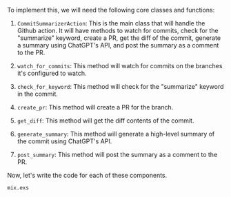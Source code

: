 To implement this, we will need the following core classes and functions:

1. `CommitSummarizerAction`: This is the main class that will handle the Github action. It will have methods to watch for commits, check for the "summarize" keyword, create a PR, get the diff of the commit, generate a summary using ChatGPT's API, and post the summary as a comment to the PR.

2. `watch_for_commits`: This method will watch for commits on the branches it's configured to watch.

3. `check_for_keyword`: This method will check for the "summarize" keyword in the commit.

4. `create_pr`: This method will create a PR for the branch.

5. `get_diff`: This method will get the diff contents of the commit.

6. `generate_summary`: This method will generate a high-level summary of the commit using ChatGPT's API.

7. `post_summary`: This method will post the summary as a comment to the PR.

Now, let's write the code for each of these components.

`mix.exs`
